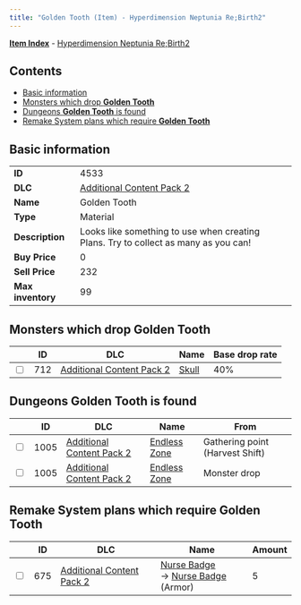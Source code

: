 ```yaml
---
title: "Golden Tooth (Item) - Hyperdimension Neptunia Re;Birth2"
---
```


[**Item Index**](/neptunia/rb2/item/index.html) - [Hyperdimension Neptunia Re;Birth2](/neptunia/rb2)

## Contents

- [Basic information](#basic-information)
- [Monsters which drop **Golden Tooth**](#monsters-which-drop-golden-tooth)
- [Dungeons **Golden Tooth** is found](#dungeons-golden-tooth-is-found)
- [Remake System plans which require **Golden Tooth**](#remake-system-plans-which-require-golden-tooth)

## Basic information

|   |   |
| -- | -- |
| **ID** | 4533 |
| **DLC** | [Additional Content Pack 2](/neptunia/rb2/dlc/4-pack2.html) |
| **Name** | Golden Tooth |
| **Type** | Material |
| **Description** | Looks like something to use when creating Plans. Try to collect as many as you can! |
| **Buy Price** | 0 |
| **Sell Price** | 232 |
| **Max inventory** | 99 |

## Monsters which drop **Golden Tooth**

|    | ID | DLC | Name | Base drop rate |
| -- | -- | --- | ---- | -------------- |
| <input type="checkbox" id="rb2-monster-4-712" class="trackbox" /> | 712 | [Additional Content Pack 2](/neptunia/rb2/dlc/4-pack2.html) | [Skull](/neptunia/rb2/monster/4-712-skull.html) | 40% |

## Dungeons **Golden Tooth** is found

|    | ID | DLC | Name | From |
| -- | -- | --- | ---- | ---- |
| <input type="checkbox" id="rb2-dungeon-4-1005" class="trackbox" /> | 1005 | [Additional Content Pack 2](/neptunia/rb2/dlc/4-pack2.html) | [Endless Zone](/neptunia/rb2/dungeon/4-1005-endless-zone.html) | Gathering point (Harvest Shift) |
| <input type="checkbox" id="rb2-dungeon-4-1005" class="trackbox" /> | 1005 | [Additional Content Pack 2](/neptunia/rb2/dlc/4-pack2.html) | [Endless Zone](/neptunia/rb2/dungeon/4-1005-endless-zone.html) | Monster drop |

## Remake System plans which require **Golden Tooth**

|    | ID | DLC | Name | Amount |
| -- | -- | --- | ---- | ------ |
| <input type="checkbox" id="rb2-remake-4-675" class="trackbox" /> | 675 | [Additional Content Pack 2](/neptunia/rb2/dlc/4-pack2.html) | [Nurse Badge](/neptunia/rb2/remake/4-675-nurse-badge.html)<br />→ [Nurse Badge](/neptunia/rb2/item/4-4543-nurse-badge.html) (Armor) | 5 |